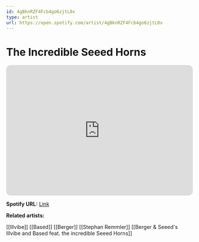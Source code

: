 ```yaml
---
id: 4gBknRZF4Fcb4go6zjtL0v
type: artist
url: https://open.spotify.com/artist/4gBknRZF4Fcb4go6zjtL0v
---
```

# The Incredible Seeed Horns

<iframe style="border-radius:12px" src="https://open.spotify.com/embed/artist/4gBknRZF4Fcb4go6zjtL0v" width="100%" height="352" frameBorder="0" allowfullscreen="" allow="autoplay; clipboard-write; encrypted-media; fullscreen; picture-in-picture" loading="lazy"></iframe>

**Spotify URL:** [Link](https://open.spotify.com/artist/4gBknRZF4Fcb4go6zjtL0v)

**Related artists:**

[[Illvibe]]
[[Based]]
[[Berger]]
[[Stephan Remmler]]
[[Berger & Seeed's Illvibe and Based feat. the incredible Seeed Horns]]
